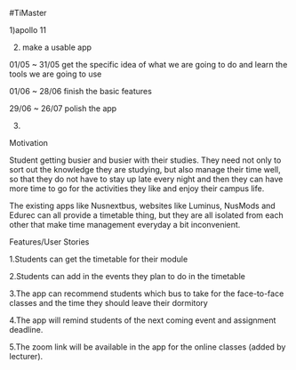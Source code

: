 #TiMaster

1)apollo 11

2) make a usable app

01/05 ~ 31/05 get the specific idea of what we are going to do and learn the tools we are going to use

01/06 ~ 28/06 finish the basic features

29/06 ~ 26/07 polish the app

3)

Motivation  

Student getting busier and busier with their studies. They need not only to sort out the knowledge they are studying, but also manage their time well, so that they do not have to stay up late every night and then they can have more time to go for the activities they like and enjoy their campus life. 

The existing apps like Nusnextbus, websites like Luminus, NusMods and Edurec can all provide a timetable thing, but they are all isolated from each other that make time management everyday a bit inconvenient. 

Features/User Stories 

1.Students can get the timetable for their module 

2.Students can add in the events they plan to do in the timetable 

3.The app can recommend students which bus to take for the face-to-face classes and the time they should leave their dormitory 

4.The app will remind students of the next coming event and assignment deadline. 

5.The zoom link will be available in the app for the online classes (added by lecturer). 
